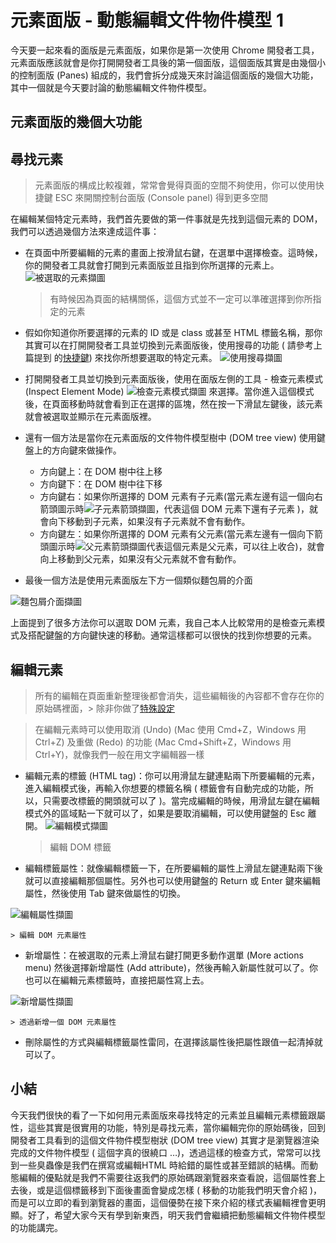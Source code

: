 # 元素面版 - 動態編輯文件物件模型 1

今天要一起來看的面版是元素面版，如果你是第一次使用 Chrome 開發者工具，元素面版應該就會是你打開開發者工具後的第一個面版，這個面版其實是由幾個小的控制面版 (Panes) 組成的，我們會拆分成幾天來討論這個面版的幾個大功能，其中一個就是今天要討論的動態編輯文件物件模型。

## 元素面版的幾個大功能



## 尋找元素

> 元素面版的構成比較複雜，常常會覺得頁面的空間不夠使用，你可以使用快捷鍵 ESC 來開關控制台面版 (Console panel) 得到更多空間

在編輯某個特定元素時，我們首先要做的第一件事就是先找到這個元素的 DOM，我們可以透過幾個方法來達成這件事：

* 在頁面中所要編輯的元素的畫面上按滑鼠右鍵，在選單中選擇檢查。這時候，你的開發者工具就會打開到元素面版並且指到你所選擇的元素上。
![被選取的元素擷圖](https://www.dropbox.com/s/l6x4feo5ts4rabs/selected-el.jpg?raw=1)

  > 有時候因為頁面的結構關係，這個方式並不一定可以準確選擇到你所指定的元素

* 假如你知道你所要選擇的元素的 ID 或是 class 或甚至 HTML 標籤名稱，那你其實可以在打開開發者工具並切換到元素面版後，使用搜尋的功能 ( 請參考上篇提到
  的[快捷鍵](https://github.com/konekoya/talks/blob/master/intro-to-chrome-devtools-triathlon/day-6.md#%E5%B9%BE%E5%80%8B%E5%B8%B8%E7%94%A8%E7%9A%84%E5%BF%AB%E6%8D%B7%E9%8D%B5)) 來找你所想要選取的特定元素。
![使用搜尋擷圖](https://www.dropbox.com/s/zcsgid4luxmt73p/search.jpg?raw=1)

* 打開開發者工具並切換到元素面版後，使用在面版左側的工具 - 檢查元素模式 (Inspect Element Mode) ![檢查元素模式擷圖](https://www.dropbox.com/s/wm4zg1crwv9dbjc/inspect-el-tool.jpg?raw=1) 來選擇。當你進入這個模式後，在頁面移動時就會看到正在選擇的區塊，然在按一下滑鼠左鍵後，該元素就會被選取並顯示在元素面版裡。

* 還有一個方法是當你在元素面版的文件物件模型樹中 (DOM tree view) 使用鍵盤上的方向鍵來做操作。

    - 方向鍵上：在 DOM 樹中往上移
    - 方向鍵下：在 DOM 樹中往下移
    - 方向鍵右：如果你所選擇的 DOM 元素有子元素(當元素左邊有這一個向右箭頭圖示時![子元素箭頭擷圖](https://www.dropbox.com/s/v8zve55sslckpl3/dom-arrow.jpg?raw=1)，代表這個 DOM 元素下還有子元素 )，就會向下移動到子元素，如果沒有子元素就不會有動作。
    - 方向鍵左：如果你所選擇的 DOM 元素有父元素(當元素左邊有一個向下箭頭圖示時![父元素箭頭擷圖](https://www.dropbox.com/s/xhbjrx0c4vvjxbw/dom-arrow-parent.jpg?raw=1)代表這個元素是父元素，可以往上收合)，就會向上移動到父元素，如果沒有父元素就不會有動作。

* 最後一個方法是使用元素面版左下方一個類似麵包屑的介面  

![麵包屑介面擷圖](https://www.dropbox.com/s/p8oip8h4nayw200/breadcrume.jpg?raw=1) 

上面提到了很多方法你可以選取 DOM 元素，我自己本人比較常用的是檢查元素模式及搭配鍵盤的方向鍵快速的移動。通常這樣都可以很快的找到你想要的元素。

## 編輯元素

> 所有的編輯在頁面重新整理後都會消失，這些編輯後的內容都不會存在你的原始碼裡面，> 除非你做了[特殊設定](https://developers.google.com/web/tools/setup/setup-workflow)

> 在編輯元素時可以使用取消 (Undo) (Mac 使用 Cmd+Z，Windows 用 Ctrl+Z) 及重做 (Redo) 的功能 (Mac Cmd+Shift+Z，Windows 用 Ctrl+Y)，就像我們一般在用文字編輯器一樣

* 編輯元素的標籤 (HTML tag)：你可以用滑鼠左鍵連點兩下所要編輯的元素，進入編輯模式後，再輸入你想要的標籤名稱 ( 標籤會有自動完成的功能，所以，只需要改標籤的開頭就可以了 )。當完成編輯的時候，用滑鼠左鍵在編輯模式外的區域點一下就可以了，如果是要取消編輯，可以使用鍵盤的 Esc 離開。
![編輯模式擷圖](https://www.dropbox.com/s/1q9v1kl9puf27bm/edit%20mode.jpg?raw=1)  

    > 編輯 DOM 標籤

* 編輯標籤屬性：就像編輯標籤一下，在所要編輯的屬性上滑鼠左鍵連點兩下後就可以直接編輯那個屬性。另外也可以使用鍵盤的 Return 或 Enter 鍵來編輯屬性，然後使用 Tab 鍵來做屬性的切換。  

![編輯屬性擷圖](https://www.dropbox.com/s/1q9v1kl9puf27bm/edit%20mode.jpg?raw=1)  

    > 編輯 DOM 元素屬性
  
* 新增屬性：在被選取的元素上滑鼠右鍵打開更多動作選單 (More actions menu) 然後選擇新增屬性 (Add attribute)，然後再輸入新屬性就可以了。你也可以在編輯元素標籤時，直接把屬性寫上去。  

![新增屬性擷圖](https://www.dropbox.com/s/0b5wo1l8ng0gusj/add-attr.jpg?raw=1)  
    
    > 透過新增一個 DOM 元素屬性
    
* 刪除屬性的方式與編輯標籤屬性雷同，在選擇該屬性後把屬性跟值一起清掉就可以了。

## 小結

今天我們很快的看了一下如何用元素面版來尋找特定的元素並且編輯元素標籤跟屬性，這些其實是很實用的功能，特別是尋找元素，當你編輯完你的原始碼後，回到開發者工具看到的這個文件物件模型樹狀 (DOM tree view) 其實才是瀏覽器渲染完成的文件物件模型 ( 這個字真的很繞口 …)，透過這樣的檢查方式，常常可以找到一些臭蟲像是我們在撰寫或編輯HTML 時給錯的屬性或甚至錯誤的結構。而動態編輯的優點就是我們不需要往返我們的原始碼跟瀏覽器來查看說，這個屬性套上去後，或是這個標籤移到下面後畫面會變成怎樣 ( 移動的功能我們明天會介紹 )，而是可以立即的看到瀏覽器的畫面，這個優勢在接下來介紹的樣式表編輯裡會更明顯。好了，希望大家今天有學到新東西，明天我們會繼續把動態編輯文件物件模型的功能講完。
